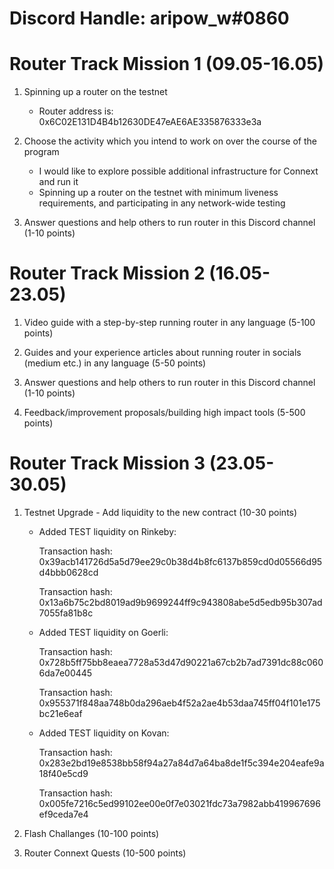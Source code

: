 # Discord Handle: aripow_w#0860 
# Router Track Mission 1 (09.05-16.05)

1) Spinning up a router on the testnet

    - Router address is: 0x6C02E131D4B4b12630DE47eAE6AE335876333e3a

2) Choose the activity which you intend to work on over the course of the program

   - I would like to explore possible additional infrastructure for Connext and run it
   - Spinning up a router on the testnet with minimum liveness requirements, and participating in any network-wide testing

3) Answer questions and help others to run router in this Discord channel (1-10 points)

# Router Track Mission 2 (16.05-23.05)


1) Video guide with a step-by-step running router in any language (5-100 points)


2) Guides and your experience articles about running router in socials (medium etc.) in any language (5-50 points)


3) Answer questions and help others to run router in this Discord channel (1-10 points)


4) Feedback/improvement proposals/building high impact tools (5-500 points)


# Router Track Mission 3 (23.05-30.05)


1) Testnet Upgrade - Add liquidity to the new contract (10-30 points)

     - Added TEST liquidity on Rinkeby:

        Transaction hash: 0x39acb141726d5a5d79ee29c0b38d4b8fc6137b859cd0d05566d95d4bbb0628cd
      
        Transaction hash: 0x13a6b75c2bd8019ad9b9699244ff9c943808abe5d5edb95b307ad7055fa81b8c
      

     - Added TEST liquidity on Goerli:

        Transaction hash: 0x728b5ff75bb8eaea7728a53d47d90221a67cb2b7ad7391dc88c0606da7e00445
      
        Transaction hash: 0x955371f848aa748b0da296aeb4f52a2ae4b53daa745ff04f101e175bc21e6eaf

     - Added TEST liquidity on Kovan:

        Transaction hash: 0x283e2bd19e8538bb58f94a27a84d7a64ba8de1f5c394e204eafe9a18f40e5cd9 
      
        Transaction hash: 0x005fe7216c5ed99102ee00e0f7e03021fdc73a7982abb419967696ef9ceda7e4



2) Flash Challanges (10-100 points)


3) Router Connext Quests (10-500 points)
